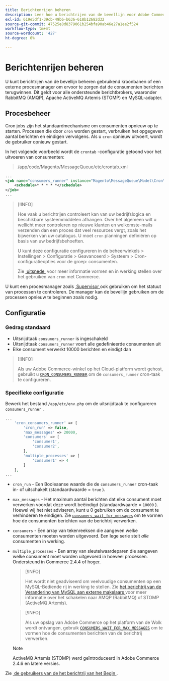 ```yaml
---
title: Berichtenrijen beheren
description: Leer hoe u berichtrijen van de bevellijn voor Adobe Commerce kunt beheren.
exl-id: 619e5df1-39cb-49b6-b636-618b12682d32
source-git-commit: 47525e8d8379061b254bfa90ab46e27a1ee2f524
workflow-type: tm+mt
source-wordcount: '427'
ht-degree: 0%

---
```


# Berichtenrijen beheren

U kunt berichtrijen van de bevellijn beheren gebruikend kroonbanen of een externe procesmanager om ervoor te zorgen dat de consumenten berichten terugwinnen. Dit geldt voor alle ondersteunde berichtbrokers, waaronder RabbitMQ (AMQP), Apache ActiveMQ Artemis (STOMP) en MySQL-adapter.

## Procesbeheer

Cron jobs zijn het standaardmechanisme om consumenten opnieuw op te starten. Processen die door `cron` worden gestart, verbruiken het opgegeven aantal berichten en eindigen vervolgens. Als u `cron` opnieuw uitvoert, wordt de gebruiker opnieuw gestart.

In het volgende voorbeeld wordt de `crontab` -configuratie getoond voor het uitvoeren van consumenten:

> /app/code/Magento/MessageQueue/etc/crontab.xml

```xml
...
<job name="consumers_runner" instance="Magento\MessageQueue\Model\Cron\ConsumersRunner" method="run">
    <schedule>* * * * *</schedule>
</job>
...
```

>[!INFO]
>
>Hoe vaak u berichtrijen controleert kan van uw bedrijfslogica en beschikbare systeemmiddelen afhangen. Over het algemeen wilt u wellicht meer controleren op nieuwe klanten en welkomste-mails verzenden dan een proces dat veel resources vergt, zoals het bijwerken van uw catalogus. U moet `cron` planningen definiëren op basis van uw bedrijfsbehoeften.
>
>U kunt deze configuratie configureren in de beheerwinkels > Instellingen > Configuratie > Geavanceerd > Systeem > Cron-configuratieopties voor de groep: consumenten.
>
>Zie [&#x200B; uitsnede &#x200B;](../cli/configure-cron-jobs.md) voor meer informatie vormen en in werking stellen over het gebruiken van `cron` met Commerce.

U kunt een procesmanager zoals [&#x200B; Supervisor &#x200B;](https://supervisord.readthedocs.io/en/latest/) ook gebruiken om het statuut van processen te controleren. De manager kan de bevellijn gebruiken om de processen opnieuw te beginnen zoals nodig.

## Configuratie

### Gedrag standaard

- Uitsnijdtaak `consumers_runner` is ingeschakeld
- Uitsnijdtaak `consumers_runner` voert alle gedefinieerde consumenten uit
- Elke consument verwerkt 10000 berichten en eindigt dan

>[!INFO]
>
>Als uw Adobe Commerce-winkel op het Cloud-platform wordt gehost, gebruikt u [`CRON_CONSUMERS_RUNNER` &#x200B;](https://experienceleague.adobe.com/docs/commerce-cloud-service/user-guide/configure/env/stage/variables-deploy.html?lang=nl-NL#cron_consumers_runner) om de `consumers_runner` cron-taak te configureren.

### Specifieke configuratie

Bewerk het bestand `/app/etc/env.php` om de uitsnijdtaak te configureren `consumers_runner` .

```php
...
    'cron_consumers_runner' => [
        'cron_run' => false,
        'max_messages' => 20000,
        'consumers' => [
            'consumer1',
            'consumer2',
        ],
        'multiple_processes' => [
            'consumer1' => 4
        ]
    ],
...
```

- `cron_run` - Een Booleaanse waarde die de `consumers_runner` cron-taak in- of uitschakelt (standaardwaarde = `true` ).
- `max_messages` - Het maximum aantal berichten dat elke consument moet verwerken voordat deze wordt beëindigd (standaardwaarde = `10000` ). Hoewel wij het niet adviseren, kunt u 0 gebruiken om de consument te verhinderen te eindigen. Zie [`consumers_wait_for_messages`](../reference/config-reference-envphp.md#consumerswaitformessages) om te vormen hoe de consumenten berichten van de berichtrij verwerken.
- `consumers` - Een array van tekenreeksen die aangeven welke consumenten moeten worden uitgevoerd. Een lege serie stelt *alle* consumenten in werking.
- `multiple_processes` - Een array van sleutelwaardeparen die aangeven welke consument moet worden uitgevoerd in hoeveel processen. Ondersteund in Commerce 2.4.4 of hoger.

  >[!INFO]
  >
  >Het wordt niet geadviseerd om veelvoudige consumenten op een MySQL-Bediende rij in werking te stellen. Zie [&#x200B; het berichtrij van de Verandering van MySQL aan externe makelaars &#x200B;](https://developer.adobe.com/commerce/php/development/components/message-queues/#change-message-queue-from-mysql-to-external-brokers) voor meer informatie over het schakelen naar AMQP (RabbitMQ) of STOMP (ActiveMQ Artemis).

  >[!INFO]
  >
  >Als uw opslag van Adobe Commerce op het platform van de Wolk wordt ontvangen, gebruik [`CONSUMERS_WAIT_FOR_MAX_MESSAGES` &#x200B;](https://experienceleague.adobe.com/docs/commerce-cloud-service/user-guide/configure/env/stage/variables-deploy.html?lang=nl-NL#consumers_wait_for_max_messages) om te vormen hoe de consumenten berichten van de berichtrij verwerken.

  >[!NOTE]
  >
  >ActiveMQ Artemis (STOMP) werd geïntroduceerd in Adobe Commerce 2.4.6 en latere versies.

Zie [&#x200B; de gebruikers van de het berichtrij van het Begin &#x200B;](../cli/start-message-queues.md).
